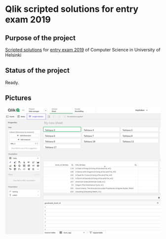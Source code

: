 
# Qlik scripted solutions for entry exam 2019

## Purpose of the project
[Scripted solutions](https://github.com/kisyys/projects/tree/main/qlik%20scripts/) for [entry exam 2019](https://ohjelmointi-20.mooc.fi/349765f0e0cfb8f3b5de75b297119a63/2019.pdf) of Computer Science in University of Helsinki

## Status of the project
Ready.

## Pictures
![alt text](pic1.png)